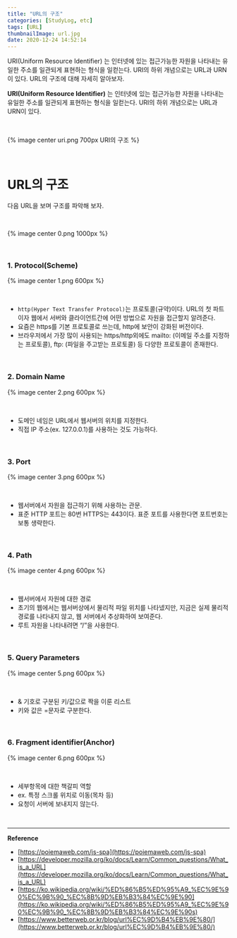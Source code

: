 ```yaml
---
title: "URL의 구조"
categories: [StudyLog, etc]
tags: [URL]
thumbnailImage: url.jpg
date: 2020-12-24 14:52:14
---
```


<!-- more -->
URI(Uniform Resource Identifier) 는 인터넷에 있는 접근가능한 자원을 나타내는 유일한 주소를 일관되게 표현하는 형식을 일컫는다. URI의 하위 개념으로는 URL과 URN이 있다. URL의 구조에 대해 자세히 알아보자.
<!-- excerpt -->

**URI(Uniform Resource Identifier)** 는 인터넷에 있는 접근가능한 자원을 나타내는 유일한 주소를 일관되게 표현하는 형식을 일컫는다. 
URI의 하위 개념으로는 URL과 URN이 있다.

<br>

{% image center uri.png 700px URI의 구조 %}

<br>


# URL의 구조

다음 URL을 보며 구조를 파악해 보자.

<br>

{% image center 0.png 1000px %}

<!-- 
```
http://www.example.com:80/path/to/myfile.html?key1=value1&key2=value2#SomewhereInTheDocument
``` -->




<br>

### 1. Protocol(Scheme)

{% image center 1.png 600px %}

<br>

- `http(Hyper Text Transfer Protocol)`는 프로토콜(규약)이다. 
URL의 첫 파트이자 웹에서 서버와 클라이언트간에 어떤 방법으로 자원을 접근할지 알려준다.  
- 요즘은 https를 기본 프로토콜로 쓰는데, http에 보안이 강화된 버전이다.
- 브라우저에서 가장 많이 사용되는 https/http외에도 mailto: (이메일 주소를 지정하는 프로토콜), ftp: (파일을 주고받는 프로토콜) 등 다양한 프로토콜이 존재한다.

<br>


### 2. Domain Name

{% image center 2.png 600px %}

<br>

- 도메인 네임은 URL에서 웹서버의 위치를 지정한다.
- 직접 IP 주소(ex. 127.0.0.1)를 사용하는 것도 가능하다.


<br>

### 3. Port

{% image center 3.png 600px %}

<br>

- 웹서버에서 자원을 접근하기 위해 사용하는 관문.
- 표준 HTTP 포트는 80번 HTTPS는 443이다. 표준 포트를 사용한다면 포트번호는 보통 생략한다.

<br>

### 4. Path

{% image center 4.png 600px %}

<br>

- 웹서버에서 자원에 대한 경로
- 초기의 웹에서는 웹서버상에서 물리적 파일 위치를 나타넸지만, 지금은 실제 물리적 경로를 나타내지 않고, 웹 서버에서 추상화하여 보여준다.
- 루트 자원을 나타내려면 “/”을 사용한다.

<br>

### 5. Query Parameters

{% image center 5.png 600px %}

<br>

- & 기호로 구분된 키/값으로 짝을 이룬 리스트
- 키와 값은 =문자로 구분한다.

<br>

### 6. Fragment identifier(Anchor)

{% image center 6.png 600px %}

<br>

- 세부항목에 대한 책갈피 역할
- ex. 특정 스크롤 위치로 이동(목차 등)
- 요청이 서버에 보내지지 않는다.

<br>

---
**Reference**
- [https://poiemaweb.com/js-spa](https://poiemaweb.com/js-spa)
- [https://developer.mozilla.org/ko/docs/Learn/Common_questions/What_is_a_URL](https://developer.mozilla.org/ko/docs/Learn/Common_questions/What_is_a_URL)
- [https://ko.wikipedia.org/wiki/%ED%86%B5%ED%95%A9_%EC%9E%90%EC%9B%90_%EC%8B%9D%EB%B3%84%EC%9E%90](https://ko.wikipedia.org/wiki/%ED%86%B5%ED%95%A9_%EC%9E%90%EC%9B%90_%EC%8B%9D%EB%B3%84%EC%9E%90s)
- [https://www.betterweb.or.kr/blog/url%EC%9D%B4%EB%9E%80/](https://www.betterweb.or.kr/blog/url%EC%9D%B4%EB%9E%80/)